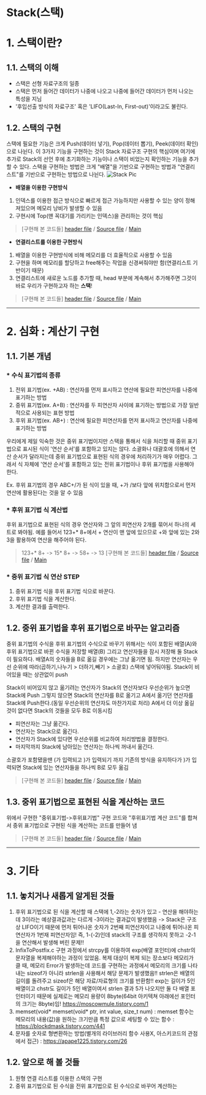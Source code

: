 Stack(스택)
=======
# 1. 스택이란?
## 1.1. 스택의 이해
- 스택은 선형 자료구조의 일종
- 스택은 먼저 들어간 데이터가 나중에 나오고 나중에 들어간 데이터가 먼저 나오는 특성을 지님
- '후입선출 방식의 자료구조' 혹은 'LIFO(Last-In, First-out)'이라고도 불린다.

## 1.2. 스택의 구현
스택에 필요한 기능은 크게 Push(데이터 넣기), Pop(데이터 뽑기), Peek(데이터 확인)으로 나뉜다. 이 3가지 기능을 구현하는 것이 Stack 자료구조 구현의 핵심이며 여기에 추가로 Stack의 선언 후에 
초기화하는 기능이나 스택이 비었는지 확인하는 기능을 추가할 수 있다. 스택을 구현하는 방법은 크게 "배열"을 기반으로 구현하는 방법과 "연결리스트"를 기반으로 구현하는 방법으로 나뉜다.
![Stack Pic](https://user-images.githubusercontent.com/97028605/155842823-5f1daec9-7070-49c7-838a-8d07873abdd4.jpeg)


* __배열을 이용한 구현방식__
1. 인덱스를 이용한 접근 방식으로 빠르게 접근 가능하지만 사용할 수 있는 양이 정해져있으며 메모리 낭비가 발생할 수 있음
2. 구현시에 Top(맨 꼭대기를 가리키는 인덱스)을 관리하는 것이 핵심

> [구현해 본 코드들] [header file](https://github.com/Yn-Jy/TIL/blob/main/DataStructure/Stack/ArrayBaseStack.h)  / [Source file](https://github.com/Yn-Jy/TIL/blob/main/DataStructure/Stack/ArrayBaseStack.c) / [Main](https://github.com/Yn-Jy/TIL/blob/main/DataStructure/Stack/ArrayBaseStackMain.c)


* __연결리스트를 이용한 구현방식__
1. 배열을 이용한 구현방식에 비해 메모리를 더 효율적으로 사용할 수 있음
2. 구현을 하며 메모리를 할당하고 free해주는 작업을 신경써줘야만 함(연결리스트 기반이기 때문)
3. 연결리스트에 새로운 노드를 추가할 때, head 부분에 계속해서 추가해주면 그것이 바로 우리가 구현하고자 하는 **스택**!

> [구현해 본 코드들] [header file](https://github.com/Yn-Jy/TIL/blob/main/DataStructure/Stack/ListBaseStack.h) / [Source file](https://github.com/Yn-Jy/TIL/blob/main/DataStructure/Stack/ListBaseStack.c) / [Main](https://github.com/Yn-Jy/TIL/blob/main/DataStructure/Stack/ListBaseStackMain.c)


----------------------------------------------------------------------
# 2. 심화 : 계산기 구현
## 1.1. 기본 개념
### * 수식 표기법의 종류
1. 전위 표기법(ex. +AB) : 연산자를 먼저 표시하고 연산에 필요한 피연산자를 나중에 표기하는 방법
2. 중위 표기법(ex. A+B) : 연산자를 두 피연산자 사이에 표기하는 방법으로 가장 일반적으로 사용되는 표현 방법
3. 후위 표기법(ex. AB+) : 연산에 필요한 피연산자를 먼저 표시하고 연산자를 나중에 표기하는 방법

우리에게 제일 익숙한 것은 중위 표기법이지만 스택을 통해서 식을 처리할 때 중위 표기법으로 표시된 식이 '연산 순서'를 포함하고 있지는 않다. 소괄화나 대괄호에 의해서 연산 순서가 달라지는데 중위
표기법으로 표현된 식의 경우에 처리하기가 매우 어렵다. 그래서 식 자체에 '연산 순서'를 포함하고 있는 전위 표기법이나 후위 표기법을 사용해야 한다.

Ex. 후위 표기법의 경우 ABC+/가 된 식이 있을 때, +가 /보다 앞에 위치함으로서 먼저 연산에 활용된다는 것을 알 수 있음


### * 후위 표기법 식 계산법
후위 표기법으로 표현된 식의 경우 연산자와 그 앞의 피연산자 2개를 묶어서 하나의 세트로 봐야됨. 예를 들어서 123+* 8+에서 + 연산이 맨 앞에 있으므로 +와 앞에 있는 2와 3을 활용하여 연산을
해주어야 된다.

> 123+* 8+ -> 15* 8+ -> 58+ -> 13 
> [구현해 본 코드들] [header file](https://github.com/Yn-Jy/TIL/blob/main/DataStructure/Stack/PostCalculator.h) / [Source file](https://github.com/Yn-Jy/TIL/blob/main/DataStructure/Stack/PostCalculator.c) / [Main](https://github.com/Yn-Jy/TIL/blob/main/DataStructure/Stack/PostCalculatorMain.c)

### * 중위 표기법 식 연산 STEP
1. 중위 표기법 식을 후위 표기법 식으로 바꾼다.
2. 후위 표기법 식을 계산한다.
3. 계산한 결과를 출력한다.


## 1.2. 중위 표기법을 후위 표기법으로 바꾸는 알고리즘
중위 표기법의 수식을 후위 표기법의 수식으로 바꾸기 위해서는 식이 포함된 배열(A)와 후위 표기법으로 바뀐 수식을 저장할 배열(B) 그리고 연산자들을 잠시 저장해 둘 Stack이 필요하다.
배열A의 숫자들을 B로 옮길 경우에는 그냥 옮기면 됨. 하지만 연산자는 우선 순위에 따라(곱하기,나누기 > 더하기,빼기 > 소괄호) 스택에 넣어둬야됨. Stack이 비어있을 때는 상관없이 push

Stack이 비어있지 않고 옮기려는 연산자가 Stack의 연산자보다 우선순위가 높으면 Stack에 Push 그렇지 않으면 Stack의 연산자를 B로 옮기고 A에서 옮기던 연산자를 Stack에 Push한다.(동일 우선순위의
연산자도 마찬가지로 처리) A에서 더 이상 옮길 것이 없다면 Stack의 것들을 모두 B로 이동시킴

* 피연산자는 그냥 옮긴다.
* 연산자는 Stack으로 옮긴다.
* 연산자가 Stack에 있다면 우선순위를 비교하여 처리방법을 결정한다.
* 마지막까지 Stack에 남아있는 연산자는 하나씩 꺼내서 옮긴다.

소괄호가 포함됐을땐 (가 입력되고 )가 입력되기 까지 기존의 방식을 유지하다가 )가 입력되면 Stack에 있는 연산자들을 하나씩 B로 모두 옮김
> [구현해 본 코드들] [header file](https://github.com/Yn-Jy/TIL/blob/main/DataStructure/Stack/InfixToPostfix.h) / [Source file](https://github.com/Yn-Jy/TIL/blob/main/DataStructure/Stack/InfixToPostfix.c) / [Main](https://github.com/Yn-Jy/TIL/blob/main/DataStructure/Stack/infixToPostfixMain.c)

## 1.3. 중위 표기법으로 표현된 식을 계산하는 코드
위에서 구현한 "중위표기법->후위표기법" 구현 코드와 "후위표기법 계산 코드"를 합쳐서 중위 표기법으로 구현된 식을 계산하는 코드를 만들어 냄
> [구현해 본 코드들] [header file](https://github.com/Yn-Jy/TIL/blob/main/DataStructure/Stack/InfixCalculator.h) / [Source file](https://github.com/Yn-Jy/TIL/blob/main/DataStructure/Stack/infixCalculator.c) / [Main](https://github.com/Yn-Jy/TIL/blob/main/DataStructure/Stack/InfixCalculatorMain.c)
----------------------------------------------------------------------
# 3. 기타
## 1.1. 놓치거나 새롭게 알게된 것들
1. 후위 표기법으로 된 식을 계산할 때 스택에 1,-2라는 숫자가 있고 - 연산을 해야하는데 3이라는 예상결과값과는 다르게 -3이라는 결과값이 발생했음 -> Stack은 구조상 LIFO이기 때문에 먼저 튀어나온 숫자가 2번째 피연산자이고 나중에 튀어나온 피연산자가 1번재 피연산자임! 즉, 1-(-2)인데 stack의 구조를 생각하지 못하고 -2-1을 연산해서 발생해 버린 문제!!
2. InfixToPostfix.c 구현 과정에서 strcpy를 이용하여 exp(배열 포인터)에 chstr의 문자열을 복제해야하는 과정이 있었음. 복제 대상이 복제 되는 장소보다 메모리가 클 때, 메모리 Error가 발생하는데 코드를 구현하는 과정에서 메모리의 크기를 나타내는 sizeof가 아니라 strlen을 사용해서 해당 문제가 발생했음!! strlen은 배열의 길이를 돌려주고 sizeof은 해당 자료/자료형의 크기를 반환함!! exp는 길이가 5인 배열이고 chstr도 길이가 5인 배열이여서 strlen 결과 5가 나오지만 둘 다 배열 포인터이기 때문에 실제로는 메모리 용량이 8byte(64bit 아키텍쳐 아래에선 포인터의 크기는 8byte)임!
https://moscowmule.tistory.com/1
3. memset(void* memset(void* ptr, int value, size_t num) : memset 함수는 메모리의 내용(값)을 원하는 크기만큼 특정 값으로 세팅할 수 있는 함수 : https://blockdmask.tistory.com/441
4. 문자를 숫자로 형변환하는 방법(별개의 라이브러리 함수 사용X, 아스키코드의 관점에서 접근) : https://apape1225.tistory.com/26

## 1.2. 앞으로 해 볼 것들
1. 원형 연결 리스트를 이용한 스택의 구현
2. 중위 표기법으로 된 수식을 전위 표기법으로 된 수식으로 바꾸어 계산하는 
